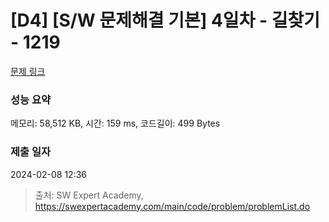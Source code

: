 # [D4] [S/W 문제해결 기본] 4일차 - 길찾기 - 1219 

[문제 링크](https://swexpertacademy.com/main/code/problem/problemDetail.do?contestProbId=AV14geLqABQCFAYD) 

### 성능 요약

메모리: 58,512 KB, 시간: 159 ms, 코드길이: 499 Bytes

### 제출 일자

2024-02-08 12:36



> 출처: SW Expert Academy, https://swexpertacademy.com/main/code/problem/problemList.do